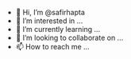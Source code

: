 - 👋 Hi, I’m @safirhapta
- 👀 I’m interested in ...
- 🌱 I’m currently learning ...
- 💞️ I’m looking to collaborate on ...
- 📫 How to reach me ...

<!---
safirhapta/safirhapta is a ✨ special ✨ repository because its `README.md` (this file) appears on your GitHub profile.
You can click the Preview link to take a look at your changes.
--->
